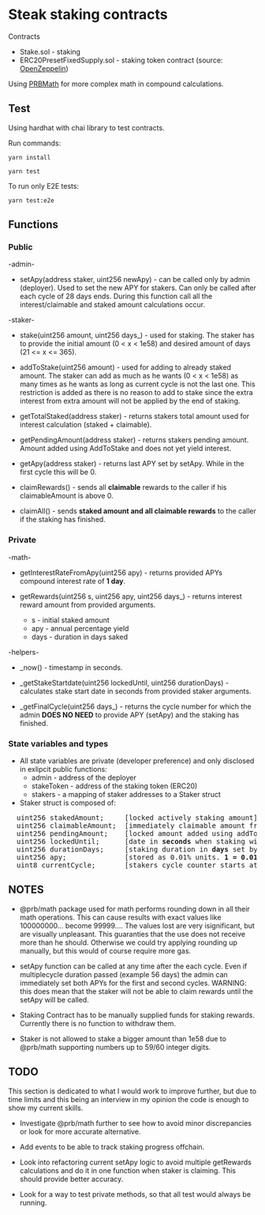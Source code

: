 # Steak staking contracts

Contracts
- Stake.sol - staking
- ERC20PresetFixedSupply.sol - staking token contract (source: [OpenZeppelin](https://github.com/OpenZeppelin/openzeppelin-contracts))

Using [PRBMath](https://www.npmjs.com/package/@prb/math) for more complex math in compound calculations.

## Test

Using hardhat with chai library to test contracts.

Run commands:

`yarn install`

`yarn test`

To run only E2E tests:

`yarn test:e2e`

## Functions

### Public

-admin-

- setApy(address staker, uint256 newApy) - can be called only by admin (deployer). Used to set the new APY for stakers. Can only be called after each cycle of 28 days ends. During this function call all the interest/claimable and staked amount calculations occur.

-staker-

- stake(uint256 amount, uint256 days_) - used for staking. The staker has to provide the initial amount (0 < x < 1e58) and desired amount of days (21 <= x <= 365).

- addToStake(uint256 amount) - used for adding to already staked amount. The staker can add as much as he wants (0 < x < 1e58) as many times as he wants as long as current cycle is not the last one. This restriction is added as there is no reason to add to stake since the extra interest from extra amount will not be applied by the end of staking.

- getTotalStaked(address staker) - returns stakers total amount used for interest calculation (staked + claimable).

- getPendingAmount(address staker) - returns stakers pending amount. Amount added using AddToStake and does not yet yield interest.

- getApy(address staker) - returns last APY set by setApy. While in the first cycle this will be 0.

- claimRewards() - sends all **claimable** rewards to the caller if his claimableAmount is above 0.

- claimAll() - sends **staked amount and all claimable rewards** to the caller if the staking has finished.

### Private

-math-

- getInterestRateFromApy(uint256 apy) - returns provided APYs compound interest rate of **1 day**.

- getRewards(uint256 s, uint256 apy, uint256 days_) - returns interest reward amount from provided arguments.
  - s - initial staked amount
  - apy - annual percentage yield
  - days - duration in days saked

-helpers-

- _now() - timestamp in seconds.

- _getStakeStartdate(uint256 lockedUntil, uint256 durationDays) - calculates stake start date in seconds from provided staker arguments.

- \_getFinalCycle(uint256 days_) - returns the cycle number for which the admin **DOES NO NEED** to provide APY (setApy) and the staking has finished.


### State variables and types

- All state variables are private (developer preference) and only disclosed in exlipcit public functions:
  - admin - address of the deployer
  - stakeToken - address of the staking token (ERC20)
  - stakers - a mapping of staker addresses to a Staker struct
- Staker struct is composed of:
<pre>
  uint256 stakedAmount;     [locked actively staking amount]
  uint256 claimableAmount;  [immediately claimable amount from staking]
  uint256 pendingAmount;    [locked amount added using addToStake and is pending addition to stakedAmount at the beginnig of the next cycle]
  uint256 lockedUntil;      [date in <b>seconds</b> when staking will finish]
  uint256 durationDays;     [staking duration in <b>days</b> set by the staker at the beginning]
  uint256 apy;              [stored as 0.01% units. <b>1 = 0.01%</b>]
  uint8 currentCycle;       [stakers cycle counter starts at 1]
</pre>

## NOTES

- @prb/math package used for math performs rounding down in all their math operations. This can cause results with exact values like 100000000... become 99999.... The values lost are very isignificant, but are visually unpleasant. This guaranties that the use does not receive more than he should. Otherwise we could try applying rounding up manually, but this would of course require more gas.

- setApy function can be called at any time after the each cycle. Even if multiplecycle duration passed (example 56 days) the admin can immediately set both APYs for the first and second cycles. WARNING: this does mean that the staker will not be able to claim rewards until the setApy will be called.

- Staking Contract has to be manually supplied funds for staking rewards. Currently there is no function to withdraw them.

- Staker is not allowed to stake a bigger amount than 1e58 due to @prb/math supporting numbers up to 59/60 integer digits.

## TODO

This section is dedicated to what I would work to improve further, but due to time limits and this being an interview in my opinion the code is enough to show my current skills.

- Investigate @prb/math further to see how to avoid minor discrepancies or look for more accurate alternative.

- Add events to be able to track staking progress offchain.

- Look into refactoring current setApy logic to avoid multiple getRewards calculations and do it in one function when staker is claiming. This should provide better accuracy.

- Look for a way to test private methods, so that all test would always be running.
